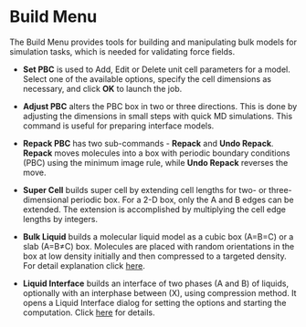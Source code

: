 # Build Menu

The Build Menu provides tools for building and manipulating bulk models for simulation tasks, which is needed for validating force fields.

- **Set PBC** is used to Add, Edit or Delete unit cell parameters for a model. Select one of the available options, specify the cell dimensions as necessary, and click **OK** to launch the job. 

- **Adjust PBC** alters the PBC box in two or three directions.  This is done by adjusting the dimensions in small steps with quick MD simulations. This command is useful for preparing interface models.

- **Repack PBC** has two sub-commands - **Repack** and **Undo Repack**. **Repack** moves molecules into a box with periodic boundary conditions (PBC) using the minimum image rule, while **Undo Repack** reverses the move. 

- **Super Cell** builds super cell by extending cell lengths for two- or three-dimensional periodic box. For a 2-D box, only the A and B edges can be extended. The extension is accomplished by multiplying the cell edge lengths by integers.    

- **Bulk Liquid** builds a molecular liquid model as a cubic box (A=B=C) or a slab (A=B≠C) box. Molecules are placed with random orientations in the box at low density initially and then compressed to a targeted density. For detail explanation click [here](./Build-Liquid-Bulk.md).

- **Liquid Interface** builds an interface of two phases (A and B) of liquids, optionally with an interphase between (X), using compression method. It opens a Liquid Interface dialog for setting the options and starting the computation. Click [here](./build-Liquid-Interface.md) for details.

